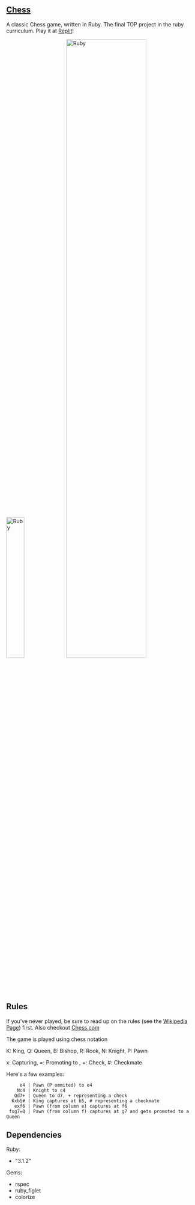 ## [Chess](https://replit.com/@nullbr/chessgame)

A classic Chess game, written in Ruby. The final TOP project in the ruby curriculum. Play it at [Replit](https://replit.com/@nullbr/chessgame)!

<div style="display: inline_block">

  <a href="https://rubyonrails.org" target="_blank"><img alt="Ruby" width="31%" src="https://user-images.githubusercontent.com/94543524/176027193-9a1a208f-87b0-4675-8bbb-5b7100d6cabb.jpg"></a>
  <a href="https://rubyonrails.org" target="_blank"><img alt="Ruby" width="65%" src="https://user-images.githubusercontent.com/94543524/176027212-5d367530-d76e-4120-8325-1cf1fc20ab3e.jpg"></a>
  
</div>

## Rules

If you’ve never played, be sure to read up on the rules (see the [Wikipedia Page](https://en.wikipedia.org/wiki/Chess)) first. Also checkout [Chess.com](https://www.chess.com/learn-how-to-play-chess)

The game is played using chess notation

K: King, Q: Queen, B: Bishop, R: Rook, N: Knight, P: Pawn

x: Capturing, =: Promoting to , +: Check, #: Checkmate

Here's a few examples:

```
     e4 | Pawn (P ommited) to e4
    Nc4 | Knight to c4
   Qd7+ | Queen to d7, + representing a check
  Kxb5# | King captures at b5, # representing a checkmate
   exf6 | Pawn (from column e) captures at f6
 fxg7=Q | Pawn (from column f) captures at g7 and gets promoted to a Queen
```

## Dependencies

Ruby: 
- "3.1.2"

Gems:
- rspec
- ruby_figlet
- colorize

